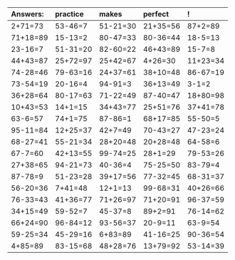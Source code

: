 | Answers: | practice | makes | perfect | ! |
| :--- | :--- | :--- | :--- | :--- |
| 2+71=73 | 53-46=7 | 51-21=30 | 21+35=56 | 87+2=89 | 
| 71+18=89 | 15-13=2 | 80-47=33 | 80-36=44 | 18-5=13 | 
| 23-16=7 | 51-31=20 | 82-60=22 | 46+43=89 | 15-7=8 | 
| 44+43=87 | 25+72=97 | 25+42=67 | 4+26=30 | 11+23=34 | 
| 74-28=46 | 79-63=16 | 24+37=61 | 38+10=48 | 86-67=19 | 
| 73-54=19 | 20-16=4 | 94-91=3 | 36+13=49 | 3-1=2 | 
| 36+28=64 | 80-17=63 | 71-22=49 | 87-40=47 | 18+80=98 | 
| 10+43=53 | 14+1=15 | 34+43=77 | 25+51=76 | 37+41=78 | 
| 63-6=57 | 74+1=75 | 87-86=1 | 68+17=85 | 55-50=5 | 
| 95-11=84 | 12+25=37 | 42+7=49 | 70-43=27 | 47-23=24 | 
| 68-27=41 | 55-21=34 | 28+20=48 | 20+28=48 | 64-58=6 | 
| 67-7=60 | 42+13=55 | 99-74=25 | 28+1=29 | 79-53=26 | 
| 27+38=65 | 94-21=73 | 40-36=4 | 75-25=50 | 83-79=4 | 
| 87-78=9 | 51-23=28 | 39+17=56 | 77-32=45 | 68-31=37 | 
| 56-20=36 | 7+41=48 | 12+1=13 | 99-68=31 | 40+26=66 | 
| 76-33=43 | 41+36=77 | 71+26=97 | 71+20=91 | 96-37=59 | 
| 34+15=49 | 59-52=7 | 45-37=8 | 89+2=91 | 76-14=62 | 
| 66+24=90 | 96-84=12 | 93-56=37 | 20-9=11 | 63-9=54 | 
| 59-25=34 | 45-29=16 | 6+83=89 | 41-16=25 | 90-36=54 | 
| 4+85=89 | 83-15=68 | 48+28=76 | 13+79=92 | 53-14=39 | 

